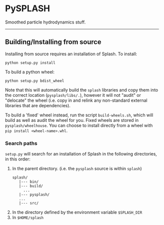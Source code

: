 PySPLASH
========

Smoothed particle hydrodynamics stuff.

---

## Building/Installing from source
Installing from source requires an installation of Splash. To install:
```
python setup.py install
```

To build a python wheel:
```
python setup.py bdist_wheel
```

Note that this will automatically build the `splash` libraries and copy them into the correct location (`pysplash/libs/.`), however it will not "audit" or "delocate" the wheel (i.e. copy in and relink any non-standard external libraries that are dependencies).

To build a 'fixed' wheel instead, run the script `build-wheels.sh`, which will build as well as audit the wheel for you. Fixed wheels are stored in `pysplash/wheelhouse`. You can choose to install directly from a wheel with `pip install <wheel-name>.whl`.

### Search paths
`setup.py` will search for an installation of Splash in the following directories, in this order:

1. In the parent directory. (i.e. the `pysplash` source is within `splash`)
   ```
   splash/
      |--- bin/
      |--- build/
        ...
      |--- pysplash/
      ...
      |--- src/
   ```
2. In the directory defined by the environment variable `$SPLASH_DIR`
3. In `$HOME/splash`
